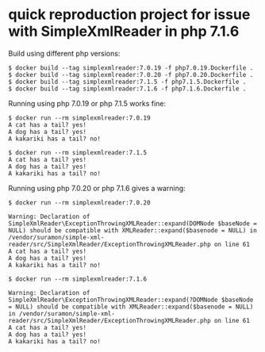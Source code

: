 # quick reproduction project for issue with SimpleXmlReader in php 7.1.6

Build using different php versions:
```
$ docker build --tag simplexmlreader:7.0.19 -f php7.0.19.Dockerfile .
$ docker build --tag simplexmlreader:7.0.20 -f php7.0.20.Dockerfile .
$ docker build --tag simplexmlreader:7.1.5 -f php7.1.5.Dockerfile .
$ docker build --tag simplexmlreader:7.1.6 -f php7.1.6.Dockerfile .
```

Running using php 7.0.19 or php 7.1.5 works fine:
```
$ docker run --rm simplexmlreader:7.0.19
A cat has a tail? yes!
A dog has a tail? yes!
A kakariki has a tail? no!

$ docker run --rm simplexmlreader:7.1.5
A cat has a tail? yes!
A dog has a tail? yes!
A kakariki has a tail? no!
```

Running using php 7.0.20 or php 7.1.6 gives a warning:
```
$ docker run --rm simplexmlreader:7.0.20

Warning: Declaration of SimpleXmlReader\ExceptionThrowingXMLReader::expand(DOMNode $baseNode = NULL) should be compatible with XMLReader::expand($basenode = NULL) in /vendor/suramon/simple-xml-reader/src/SimpleXmlReader/ExceptionThrowingXMLReader.php on line 61
A cat has a tail? yes!
A dog has a tail? yes!
A kakariki has a tail? no!

$ docker run --rm simplexmlreader:7.1.6

Warning: Declaration of SimpleXmlReader\ExceptionThrowingXMLReader::expand(?DOMNode $baseNode = NULL) should be compatible with XMLReader::expand($basenode = NULL) in /vendor/suramon/simple-xml-reader/src/SimpleXmlReader/ExceptionThrowingXMLReader.php on line 61
A cat has a tail? yes!
A dog has a tail? yes!
A kakariki has a tail? no!
```
